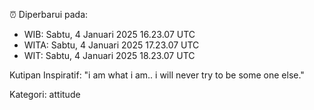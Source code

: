 ⏰ Diperbarui pada:
- WIB: Sabtu, 4 Januari 2025 16.23.07 UTC
- WITA: Sabtu, 4 Januari 2025 17.23.07 UTC
- WIT: Sabtu, 4 Januari 2025 18.23.07 UTC

Kutipan Inspiratif:
"i am what i am.. i will never try to be some one else."


Kategori: attitude

